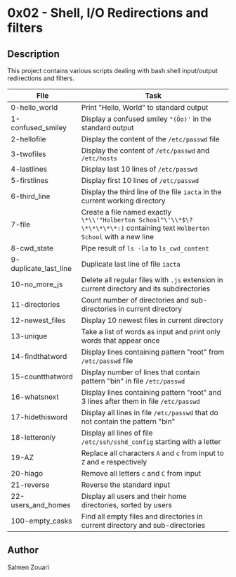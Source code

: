 # 0x02 - Shell, I/O Redirections and filters
## Description

This project contains various scripts dealing with bash shell input/output redirections and filters.

File | Task
-----|-----
0-hello_world| Print "Hello, World" to standard output
1-confused_smiley | Display a confused smiley `"(Ôo)'` in the standard output
2-hellofile | Display the content of the `/etc/passwd` file
3-twofiles | Display the content of `/etc/passwd` and `/etc/hosts`
4-lastlines | Display last 10 lines of `/etc/passwd`
5-firstlines | Display first 10 lines of `/etc/passwd`
6-third_line | Display the third line of the file `iacta` in the current working directory
7-file | Create a file named exactly `\*\\'"Holberton School"\'\\*$\?\*\*\*\*\*:)` containing text `Holberton School` with a new line
8-cwd_state | Pipe result of `ls -la` to `ls_cwd_content`
9-duplicate_last_line | Duplicate last line of file `iacta`
10-no_more_js | Delete all regular files with `.js` extension in current directory and its subdirectories
11-directories | Count number of directories and sub-directories in current directory
12-newest_files | Display 10 newest files in current directory
13-unique | Take a list of words as input and print only words that appear once
14-findthatword | Display lines containing pattern "root" from `/etc/passwd` file
15-countthatword | Display number of lines that contain pattern "bin" in file `/etc/passwd`
16-whatsnext | Display lines containing pattern "root" and 3 lines after them in file `/etc/passwd`
17-hidethisword | Display all lines in file `/etc/passwd` that do not contain the pattern "bin"
18-letteronly | Display all lines of file `/etc/ssh/sshd_config` starting with a letter
19-AZ | Replace all characters `A` and `c` from input to `Z` and `e` respectively
20-hiago | Remove all letters `c` and `C` from input
21-reverse | Reverse the standard input
22-users_and_homes | Display all users and their home directories, sorted by users
100-empty_casks | Find all empty files and directories in current directory and sub-directories
## Author
Salmen Zouari
